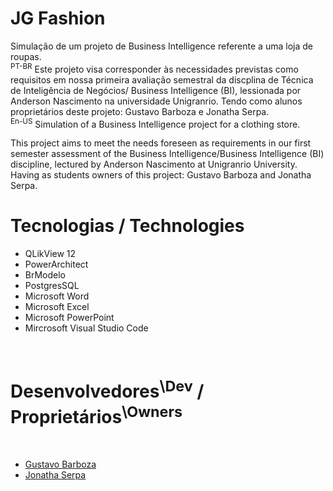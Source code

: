 # JG Fashion
Simulação de um projeto de Business Intelligence referente a uma loja de roupas.<br>
<sup>PT-BR</sup>
Este projeto visa corresponder às necessidades previstas como requisitos em nossa primeira avaliação semestral da discplina de Técnica de Inteligência de Negócios/ Business Intelligence (BI), lessionada por Anderson Nascimento na universidade Unigranrio.
Tendo como alunos proprietários deste projeto: Gustavo Barboza e Jonatha Serpa.<br>
<sup>En-US</sup>
Simulation of a Business Intelligence project for a clothing store.

This project aims to meet the needs foreseen as requirements in our first semester assessment of the Business Intelligence/Business Intelligence (BI) discipline, lectured by Anderson Nascimento at Unigranrio University. Having as students owners of this project: Gustavo Barboza and Jonatha Serpa.<br>
# Tecnologias / Technologies
<ul>
  <li>QLikView 12</li>
  <li>PowerArchitect</li>
  <li>BrModelo</li>
  <li>PostgresSQL</li>
  <li>Microsoft Word</li>
  <li>Microsoft Excel</li>
  <li>Microsoft PowerPoint</li>
  <li>Mircrosoft Visual Studio Code</li>
  </ul><br>
 <h1>Desenvolvedores<sup>\Dev</sup> / Proprietários<sup>\Owners</sup></h1><br>
 <ul>
  <li><a href="https://github.com/gstvmuniz" targe="_blank"> Gustavo Barboza</a></li>
  <li><a href="https://github.com/JonathaEu" target="_blank"> Jonatha Serpa</a></li>
 

